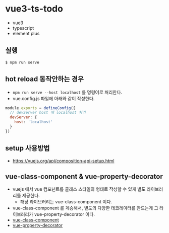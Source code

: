 # vue3-ts-todo
* vue3
* typescript
* element plus

## 실행
```shell
$ npm run serve
```

## hot reload 동작안하는 경우
* `npm run serve --host localhost` 를 명령어로 처리한다.
* vue.config.js 파일에 아래와 같이 작성한다.
```js
module.exports = defineConfig({
  // devServer host 에 localhost 처리
  devServer: {
    host: 'localhost'
  }
})
```

## setup 사용방법
* https://vuejs.org/api/composition-api-setup.html

## vue-class-component & vue-property-decorator
* vuejs 에서 vue 컴포넌트를 클래스 스타일의 형태로 작성할 수 있게 별도 라이브러리를 제공한다.
  * 해당 라이브러리는 vue-class-component 이다.
* vue-class-component 를 계승해서, 별도의 다양한 데코레이터를 만드는게 그 라이브러리가 vue-property-decorator 이다.
* [vue-class-component](https://github.com/vuejs/vue-class-component)
* [vue-property-decorator](https://github.com/kaorun343/vue-property-decorator)

